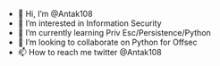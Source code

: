 - 👋 Hi, I’m @Antak108
- 👀 I’m interested in Information Security
- 🌱 I’m currently learning Priv Esc/Persistence/Python
- 💞️ I’m looking to collaborate on Python for Offsec
- 📫 How to reach me twitter @Antak108

<!---
Antak108/Antak108 is a ✨ special ✨ repository because its `README.md` (this file) appears on your GitHub profile.
You can click the Preview link to take a look at your changes.
--->
